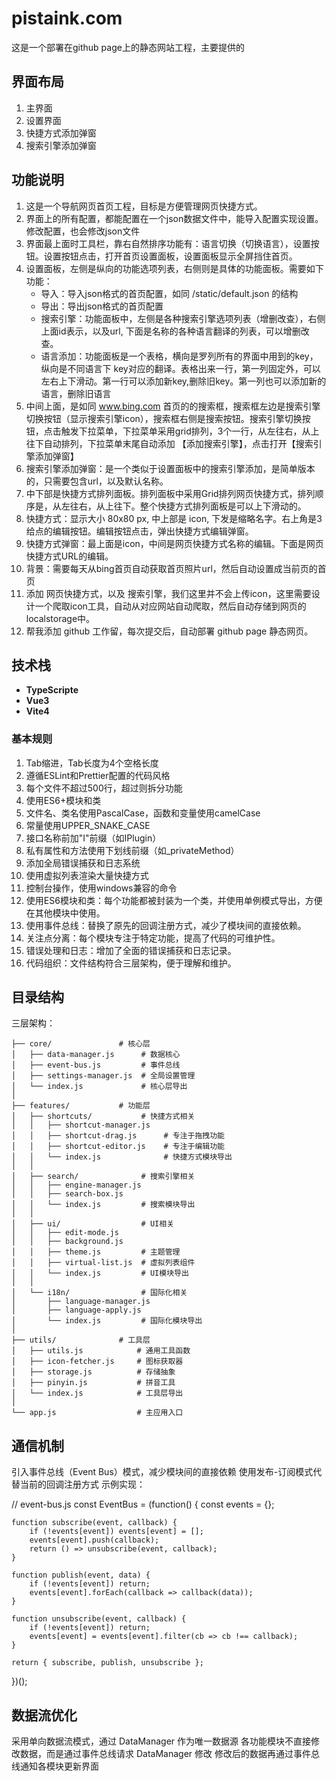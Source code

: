 # pistaink.com 
这是一个部署在github page上的静态网站工程，主要提供的

## 界面布局
1. 主界面
2. 设置界面
3. 快捷方式添加弹窗
4. 搜索引擎添加弹窗

## 功能说明
1. 这是一个导航网页首页工程，目标是方便管理网页快捷方式。
2. 界面上的所有配置，都能配置在一个json数据文件中，能导入配置实现设置。修改配置，也会修改json文件
3. 界面最上面时工具栏，靠右自然排序功能有：语言切换（切换语言），设置按钮。设置按钮点击，打开首页设置面板，设置面板显示全屏挡住首页。
4. 设置面板，左侧是纵向的功能选项列表，右侧则是具体的功能面板。需要如下功能：
   - 导入：导入json格式的首页配置，如同 /static/default.json 的结构
   - 导出：导出json格式的首页配置
   - 搜索引擎：功能面板中，左侧是各种搜索引擎选项列表（增删改查），右侧上面id表示，以及url, 下面是名称的各种语言翻译的列表，可以增删改查。
   - 语言添加：功能面板是一个表格，横向是罗列所有的界面中用到的key，纵向是不同语言下 key对应的翻译。表格出来一行，第一列固定外，可以左右上下滑动。第一行可以添加新key,删除旧key。第一列也可以添加新的语言，删除旧语言
5. 中间上面，是如同 www.bing.com 首页的的搜索框，搜索框左边是搜索引擎切换按钮（显示搜索引擎icon），搜索框右侧是搜索按钮。搜索引擎切换按钮，点击触发下拉菜单，下拉菜单采用grid排列，3个一行，从左往右，从上往下自动排列，下拉菜单末尾自动添加 【添加搜索引擎】，点击打开【搜索引擎添加弹窗】
6. 搜索引擎添加弹窗：是一个类似于设置面板中的搜索引擎添加，是简单版本的，只需要包含url，以及默认名称。
7. 中下部是快捷方式排列面板。排列面板中采用Grid排列网页快捷方式，排列顺序是，从左往右，从上往下。整个快捷方式排列面板是可以上下滑动的。
8. 快捷方式：显示大小 80x80 px, 中上部是 icon, 下发是缩略名字。右上角是3给点的编辑按钮。编辑按钮点击，弹出快捷方式编辑弹窗。
9. 快捷方式弹窗：最上面是icon，中间是网页快捷方式名称的编辑。下面是网页快捷方式URL的编辑。
10. 背景：需要每天从bing首页自动获取首页照片url，然后自动设置成当前页的首页
11. 添加 网页快捷方式，以及 搜索引擎，我们这里并不会上传icon，这里需要设计一个爬取icon工具，自动从对应网站自动爬取，然后自动存储到网页的localstorage中。
12. 帮我添加 github 工作留，每次提交后，自动部署 github page 静态网页。

## 技术栈
- **TypeScripte** 
- **Vue3**
- **Vite4** 

### 基本规则
1. Tab缩进，Tab长度为4个空格长度
2. 遵循ESLint和Prettier配置的代码风格
3. 每个文件不超过500行，超过则拆分功能
4. 使用ES6+模块和类
5. 文件名、类名使用PascalCase，函数和变量使用camelCase
6. 常量使用UPPER_SNAKE_CASE
7. 接口名称前加"I"前缀（如IPlugin）
8. 私有属性和方法使用下划线前缀（如_privateMethod）
9. 添加全局错误捕获和日志系统
10. 使用虚拟列表渲染大量快捷方式
11. 控制台操作，使用windows兼容的命令
12. 使用ES6模块和类：每个功能都被封装为一个类，并使用单例模式导出，方便在其他模块中使用。
13. 使用事件总线：替换了原先的回调注册方式，减少了模块间的直接依赖。
14. 关注点分离：每个模块专注于特定功能，提高了代码的可维护性。
15. 错误处理和日志：增加了全面的错误捕获和日志记录。
16. 代码组织：文件结构符合三层架构，便于理解和维护。

## 目录结构
三层架构：
```
├── core/               # 核心层
│   ├── data-manager.js      # 数据核心
│   ├── event-bus.js         # 事件总线
│   ├── settings-manager.js  # 全局设置管理
│   └── index.js             # 核心层导出
│
├── features/           # 功能层
│   ├── shortcuts/           # 快捷方式相关
│   │   ├── shortcut-manager.js
│   │   ├── shortcut-drag.js      # 专注于拖拽功能
│   │   ├── shortcut-editor.js    # 专注于编辑功能
│   │   └── index.js              # 快捷方式模块导出
│   │
│   ├── search/              # 搜索引擎相关
│   │   ├── engine-manager.js
│   │   ├── search-box.js
│   │   └── index.js         # 搜索模块导出
│   │
│   ├── ui/                  # UI相关
│   │   ├── edit-mode.js
│   │   ├── background.js
│   │   ├── theme.js         # 主题管理
│   │   ├── virtual-list.js  # 虚拟列表组件
│   │   └── index.js         # UI模块导出
│   │
│   └── i18n/                # 国际化相关
│       ├── language-manager.js
│       ├── language-apply.js
│       └── index.js         # 国际化模块导出
│
├── utils/              # 工具层
│   ├── utils.js            # 通用工具函数
│   ├── icon-fetcher.js     # 图标获取器
│   ├── storage.js          # 存储抽象
│   ├── pinyin.js           # 拼音工具
│   └── index.js            # 工具层导出
│
└── app.js                  # 主应用入口
```

## 通信机制
引入事件总线（Event Bus）模式，减少模块间的直接依赖
使用发布-订阅模式代替当前的回调注册方式
示例实现：

// event-bus.js
const EventBus = (function() {
    const events = {};
    
    function subscribe(event, callback) {
        if (!events[event]) events[event] = [];
        events[event].push(callback);
        return () => unsubscribe(event, callback);
    }
    
    function publish(event, data) {
        if (!events[event]) return;
        events[event].forEach(callback => callback(data));
    }
    
    function unsubscribe(event, callback) {
        if (!events[event]) return;
        events[event] = events[event].filter(cb => cb !== callback);
    }
    
    return { subscribe, publish, unsubscribe };
})();

## 数据流优化
采用单向数据流模式，通过 DataManager 作为唯一数据源
各功能模块不直接修改数据，而是通过事件总线请求 DataManager 修改
修改后的数据再通过事件总线通知各模块更新界面